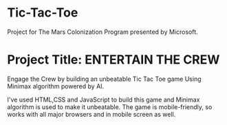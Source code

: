 # Tic-Tac-Toe
Project for The Mars Colonization Program presented by Microsoft.

# Project Title: ENTERTAIN THE CREW
Engage the Crew by building an unbeatable Tic Tac Toe game Using Minimax algorithm powered by AI.


I've used HTML,CSS and JavaScript to build this game and Minimax algorithm is used to make it unbeatable. The game is mobile-friendly, so works with all major browsers and in mobile screen as well.
